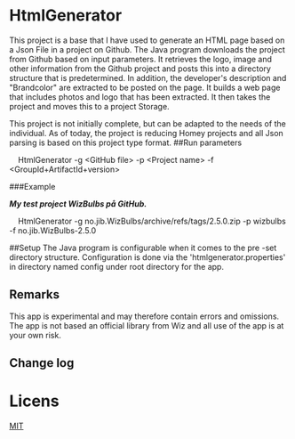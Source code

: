# HtmlGenerator

This project is a base that I have used to generate an HTML page based on a Json File in a project on Github. The Java program downloads the project from Github based on input parameters. It retrieves the logo, image and other information from the Github project and posts this into a directory structure that is predetermined. In addition, the developer's description and "Brandcolor" are extracted to be posted on the page. It builds a web page that includes photos and logo that has been extracted. It then takes the project and moves this to a project Storage.

This project is not initially complete, but can be adapted to the needs of the individual. As of today, the project is reducing Homey projects and all Json parsing is based on this project type format.
##Run parameters

&nbsp;&nbsp;&nbsp;&nbsp;HtmlGenerator -g <GitHub file\> -p <Project name\> -f <GroupId+ArtifactId+version\>

###Example

***My test project WizBulbs på GitHub.***

&nbsp;&nbsp;&nbsp;&nbsp;HtmlGenerator -g no.jib.WizBulbs/archive/refs/tags/2.5.0.zip -p wizbulbs -f no.jib.WizBulbs-2.5.0

##Setup
The Java program is configurable when it comes to the pre -set directory structure. Configuration is done via the 'htmlgenerator.properties' in directory named config under root directory for the app.


## Remarks
This app is experimental and may therefore contain errors and omissions. The app is not based an official library from Wiz and all use of the app is at your own risk.

## Change log



# Licens
[MIT](GitHub.com)


